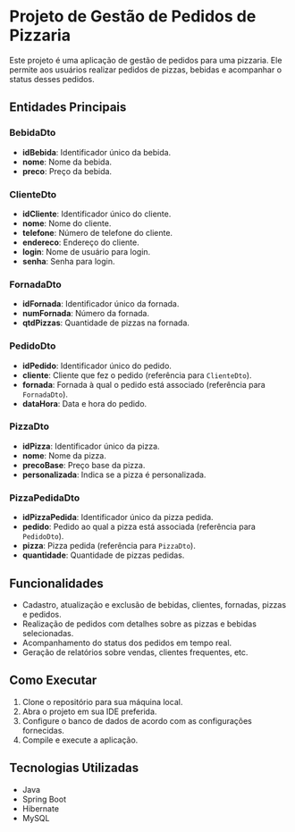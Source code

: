 # Projeto de Gestão de Pedidos de Pizzaria

Este projeto é uma aplicação de gestão de pedidos para uma pizzaria. Ele permite aos usuários realizar pedidos de pizzas, bebidas e acompanhar o status desses pedidos.

## Entidades Principais

### BebidaDto

- **idBebida**: Identificador único da bebida.
- **nome**: Nome da bebida.
- **preco**: Preço da bebida.

### ClienteDto

- **idCliente**: Identificador único do cliente.
- **nome**: Nome do cliente.
- **telefone**: Número de telefone do cliente.
- **endereco**: Endereço do cliente.
- **login**: Nome de usuário para login.
- **senha**: Senha para login.

### FornadaDto

- **idFornada**: Identificador único da fornada.
- **numFornada**: Número da fornada.
- **qtdPizzas**: Quantidade de pizzas na fornada.

### PedidoDto

- **idPedido**: Identificador único do pedido.
- **cliente**: Cliente que fez o pedido (referência para `ClienteDto`).
- **fornada**: Fornada à qual o pedido está associado (referência para `FornadaDto`).
- **dataHora**: Data e hora do pedido.

### PizzaDto

- **idPizza**: Identificador único da pizza.
- **nome**: Nome da pizza.
- **precoBase**: Preço base da pizza.
- **personalizada**: Indica se a pizza é personalizada.

### PizzaPedidaDto

- **idPizzaPedida**: Identificador único da pizza pedida.
- **pedido**: Pedido ao qual a pizza está associada (referência para `PedidoDto`).
- **pizza**: Pizza pedida (referência para `PizzaDto`).
- **quantidade**: Quantidade de pizzas pedidas.

## Funcionalidades

- Cadastro, atualização e exclusão de bebidas, clientes, fornadas, pizzas e pedidos.
- Realização de pedidos com detalhes sobre as pizzas e bebidas selecionadas.
- Acompanhamento do status dos pedidos em tempo real.
- Geração de relatórios sobre vendas, clientes frequentes, etc.

## Como Executar

1. Clone o repositório para sua máquina local.
2. Abra o projeto em sua IDE preferida.
3. Configure o banco de dados de acordo com as configurações fornecidas.
4. Compile e execute a aplicação.

## Tecnologias Utilizadas

- Java
- Spring Boot
- Hibernate
- MySQL
